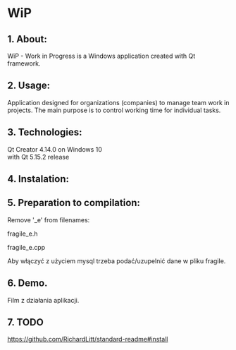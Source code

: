 # WiP

## 1. About:
WiP - Work in Progress is a Windows application created with Qt framework.

## 2. Usage:
Application designed for organizations (companies) to manage team work in projects.
The main purpose is to control working time for individual tasks.

## 3. Technologies:
Qt Creator 4.14.0 on Windows 10\
with Qt 5.15.2 release

## 4. Instalation:

## 5. Preparation to compilation:
Remove '_e' from filenames:

fragile_e.h

fragile_e.cpp


Aby włączyć z użyciem mysql trzeba podać/uzupelnić dane w pliku fragile.


## 6. Demo. 
Film z działania aplikacji.

## 7. TODO

https://github.com/RichardLitt/standard-readme#install

